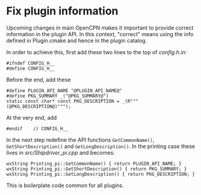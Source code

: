 Fix plugin information
======================

Upcoming changes in main OpenCPN makes it important to provide correct
information in the plugin API. In this context, "correct" means using the
info defined in Plugin.cmake and hence in the plugin catalog.

In order to achieve this, first add these two lines to the top of
_config.h.in_:

    #ifndef CONFIG_H__
    #define CONFIG_H__

Before the end, add these

    #define PLUGIN_API_NAME "@PLUGIN_API_NAME@"
    #define PKG_SUMMARY _("@PKG_SUMMARY@")
    static const char* const PKG_DESCRIPTION = _(R"""(@PKG_DESCRIPTION@)""");

At the very end, add

    #endif    // CONFIG_H__

In the next step redefine the API functions `GetCommonName()`,
`GetShortDescription()` and `GetLongDescription()`. In the
printing case these lives in _src/Shipdriver_pi.cpp_ and becomes:

    wxString Printing_pi::GetCommonName() { return PLUGIN_API_NAME; }
    wxString Printing_pi::GetShortDescription() { return PKG_SUMMARY; }
    wxString Printing_pi::GetLongDescription() { return PKG_DESCRIPTION; }

This is boilerplate code common for all plugins.
